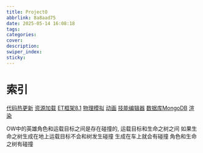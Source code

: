 ```yaml
---
title: ProjectO
abbrlink: 8a8aad75
date: 2025-05-14 16:08:18
tags:
categories:
cover:
description:
swiper_index:
sticky:
---
```


# 索引

[代码热更新](https://soincredible.github.io/posts/20505312)
[资源加载](https://soincredible.github.io/posts/ae5b3442)
[ET框架8.1](https://soincredible.github.io/posts/ff09e316)
[物理模拟](https://soincredible.github.io/posts/6f4ce0cc)
[动画]()
[技能编辑器]()
[数据库MongoDB]()
[渲染]()

OW中的英雄角色和运载目标之间是存在碰撞的, 运载目标和生命之树之间 如果生命之树生成在地上运载目标不会和树发生碰撞 生成在车上就会有碰撞 角色和生命之树有碰撞